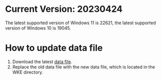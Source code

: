# Current Version: 20230424
The latest supported version of Windows 11 is 22621, the latest supported version of Windows 10 is 19045.

# How to update data file
1. Download the latest [data file](https://raw.githubusercontent.com/AxtMueller/Windows-Kernel-Explorer/master/data/WindowsKernelExplorer.dat).   
2. Replace the old data file with the new data file, which is located in the WKE directory.
